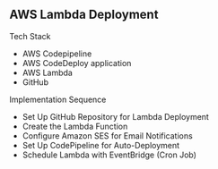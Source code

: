 ## AWS Lambda Deployment

Tech Stack
- AWS Codepipeline
- AWS CodeDeploy application
- AWS Lambda
- GitHub

Implementation Sequence
- Set Up GitHub Repository for Lambda Deployment
- Create the Lambda Function
- Configure Amazon SES for Email Notifications
- Set Up CodePipeline for Auto-Deployment
- Schedule Lambda with EventBridge (Cron Job)
